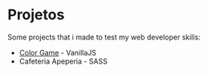 # Projetos

Some projects that i made to test my web developer skills:

* [Color Game](https://guilhermerabelo.github.io/Projetos/ColorGame/colorGame.html) - VanillaJS
* Cafeteria Apeperia - SASS